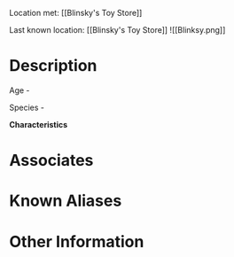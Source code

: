 Location met: [[Blinsky's Toy Store]]

Last known location: [[Blinsky's Toy Store]]
![[Blinksy.png]]
# Description
Age - 

Species - 

**Characteristics**

# Associates

# Known Aliases

# Other Information
